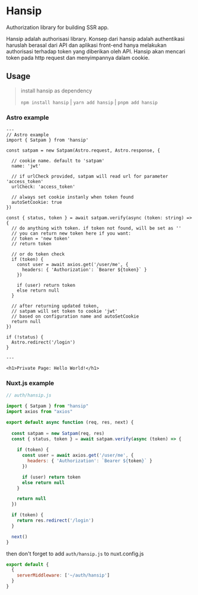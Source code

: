 # Hansip

Authorization library for building SSR app.

Hansip adalah authorisasi library. Konsep dari hansip adalah authentikasi haruslah berasal dari API dan aplikasi front-end hanya melakukan authorisasi terhadap token yang diberikan oleh API. Hansip akan mencari token pada http request dan menyimpannya dalam cookie.

## Usage

>
> install hansip as dependency
>
> `npm install hansip` | `yarn add hansip` | `pnpm add hansip`
>

### Astro example

```astro
---
// Astro example
import { Satpam } from 'hansip'

const satpam = new Satpam(Astro.request, Astro.response, {
    
  // cookie name. default to 'satpam'
  name: 'jwt'   
  
  // if urlCheck provided, satpam will read url for parameter 'access_token'
  urlCheck: 'access_token'

  // always set cookie instanly when token found
  autoSetCookie: true
})

const { status, token } = await satpam.verify(async (token: string) => {
  // do anything with token. if token not found, will be set as ''
  // you can return new token here if you want:
  // token = 'new token'
  // return token

  // or do token check
  if (token) {
    const user = await axios.get('/user/me', {
      headers: { 'Authorization': `Bearer ${token}` }
    })

    if (user) return token
    else return null
  }

  // after returning updated token,
  // satpam will set token to cookie 'jwt'
  // based on configuration name and autoSetCookie
  return null
})

if (!status) {
  Astro.redirect('/login')
}

---

<h1>Private Page: Hello World!</h1>
```

### Nuxt.js example

```js
// auth/hansip.js

import { Satpam } from "hansip"
import axios from "axios"

export default async function (req, res, next) {
  
  const satpam = new Satpam(req, res)
  const { status, token } = await satpam.verify(async (token) => {
    
    if (token) {
      const user = await axios.get('/user/me', {
        headers: { 'Authorization': `Bearer ${token}` }
      })

      if (user) return token
      else return null
    }

    return null
  })

  if (token) {
    return res.redirect('/login')
  }

  next()
}
```

then don't forget to add `auth/hansip.js` to nuxt.config.js

```js
export default {
  {
    serverMiddleware: ['~/auth/hansip']
  }
}
```